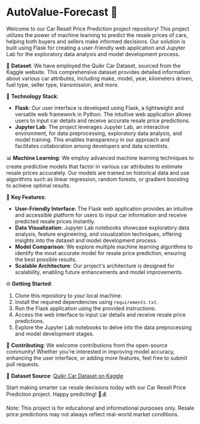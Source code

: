 # AutoValue-Forecast 🚗

Welcome to our Car Resell Price Prediction project repository! This project utilizes the power of machine learning to predict the resale prices of cars, helping both buyers and sellers make informed decisions. Our solution is built using Flask for creating a user-friendly web application and Jupyter Lab for the exploratory data analysis and model development process.

📁 **Dataset**: We have employed the Quikr Car Dataset, sourced from the Kaggle website. This comprehensive dataset provides detailed information about various car attributes, including make, model, year, kilometers driven, fuel type, seller type, transmission, and more. 

🔧 **Technology Stack**:
- **Flask**: Our user interface is developed using Flask, a lightweight and versatile web framework in Python. The intuitive web application allows users to input car details and receive accurate resale price predictions.
- **Jupyter Lab**: The project leverages Jupyter Lab, an interactive environment, for data preprocessing, exploratory data analysis, and model training. This enables transparency in our approach and facilitates collaboration among developers and data scientists.

📊 **Machine Learning**: We employ advanced machine learning techniques to create predictive models that factor in various car attributes to estimate resale prices accurately. Our models are trained on historical data and use algorithms such as linear regression, random forests, or gradient boosting to achieve optimal results.

🚀 **Key Features**:
- **User-Friendly Interface**: The Flask web application provides an intuitive and accessible platform for users to input car information and receive predicted resale prices instantly.
- **Data Visualization**: Jupyter Lab notebooks showcase exploratory data analysis, feature engineering, and visualization techniques, offering insights into the dataset and model development process.
- **Model Comparison**: We explore multiple machine learning algorithms to identify the most accurate model for resale price prediction, ensuring the best possible results.
- **Scalable Architecture**: Our project's architecture is designed for scalability, enabling future enhancements and model improvements.

🌐 **Getting Started**:
1. Clone this repository to your local machine.
2. Install the required dependencies using `requirements.txt`.
3. Run the Flask application using the provided instructions.
4. Access the web interface to input car details and receive resale price predictions.
5. Explore the Jupyter Lab notebooks to delve into the data preprocessing and model development stages.

📝 **Contributing**:
We welcome contributions from the open-source community! Whether you're interested in improving model accuracy, enhancing the user interface, or adding more features, feel free to submit pull requests.

📌 **Dataset Source**:
[Quikr Car Dataset on Kaggle](link-to-dataset)

Start making smarter car resale decisions today with our Car Resell Price Prediction project. Happy predicting! 🚗💰

Note: This project is for educational and informational purposes only. Resale price predictions may not always reflect real-world market conditions.
